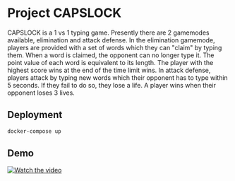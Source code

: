 # Project CAPSLOCK

CAPSLOCK is a 1 vs 1 typing game. Presently there are 2 gamemodes available, elimination and attack defense. In the elimination gamemode, players are provided with a set of words which they can "claim" by typing them. When a word is claimed, the opponent can no longer type it. The point value of each word is equivalent to its length. The player with the highest score wins at the end of the time limit wins. In attack defense, players attack by typing new words which their opponent has to type within 5 seconds. If they fail to do so, they lose a life. A player wins when their opponent loses 3 lives. 

## Deployment

```bash
docker-compose up
```

## Demo

[![Watch the video](https://img.youtube.com/vi/4Imk9OCuzQU/maxresdefault.jpg)](https://youtu.be/4Imk9OCuzQU)
